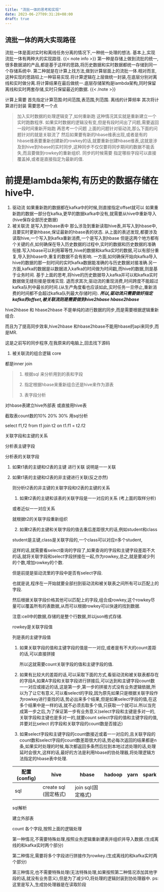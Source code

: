 ```yaml
---
title: "流批一体的思考和实现"
date: 2023-06-27T09:31:28+08:00
draft: true
---
```


## 流批一体的两大实现路径
流批一体是面对实时和离线任务分离的情况下,一种统一处理的想法.
基本上,实现流批一体有两种大的实现路径.
{{< note info >}}
第一种是存储上做到流批的统一,很多数据湖的产品,都是基于这样的思路,将历史数据和实时数据都统一存储到同一个存储系统中.
第二种就是在计算上找方法,做到计算层面上的流批一体.相对而言,这种实现的思路较上一种容易实现.将计算逻辑在上层做统一封装,在底层分别对离线和实时做分离.将计算结果在最后做统一.底层存储架构是lambda架构,同时保留离线和实时两套存储,实时只保留最近的数据.
{{< /note >}}


计算上需要
首先指定计算范围:时间范围,表范围,列范围. 离线的计算频率
其次将计算进行封装
需要思考一个点
> 加入实时数据的处理逻辑变了,如何重新跑 
这种情况其实就是重新建立一个实时跑数程序.
如果实时数据的逻辑没有变,但是有段时间出了问题,需要返回一段时间重新开始跑
> 再思考一个问题
上面的问题针对驱动流,那么下面的问题针对的就是关联流了
然后如果要有新的hbase维表出现,或者是有的hbase维表要重新创建新的rowkey的话,就要重新创建hbase维表,这就是涉及到hive到hbase的实时同步,这种同步不仅仅要将同步期间的数据不能丢失,而且要做到rowkey的重新组织. 同步的时候需要 指定哪些字段可以直接覆盖掉,或者是直接指定为最新的值.

前提是lambda架构,有历史的数据存储在hive中.
====




1. 驱动流 
如果重新跑的数据都在kafka中的时候,则直接指定offset就可以
如果重新跑的数据一部分在kafka,更早的数据kafka中没有,就需要从hive中重新导入(hive保存全部历史数据)
1. 被关联流 
是写入到hbase表中
那么涉及到重新读取hive表,并写入到hbase中,且要实时更新hbase,保证最新的hbase表的状态.
从上面的表述发现,都要涉及读取hive,一个写入到kafka重新消费,一个是写入到hbase
但是这两个地方都有个关键的点,如何确保在导入历史数据的过程中,实时的数据和历史数据的准确衔接.写入hbase可以利用幂等性,hive的数据和kafka实时的数据,可以有部分重复,导入到hbase中,重复的数据不会有影响. 
一方面,如何确保开始向kafka导入hive的数据的那一刻时间的实时kafka数据能准确的与历史数据对接准确.另一方面,kafka的数据是以数据进入kafka的时间做为时间戳,而hive的数据,则是基于业务时间.
基于上面的思考,将hive的历史数据导入kafka并可以和kafka实时数据做无缝衔接是很难实现.
退而求其次,驱动流的重现消费,时间跨度不能超过kafka队列中最长的时间.(从生产角度看也应该如此,实时任务一旦停止,重新消费的时间都不会超过kafka队列最大存储时间).
***所以,驱动流只需要做好指定kafka的offset,被关联流则是需要做到hive2hbase hbase2hbase***

hive2hbase 和 hbase2hbase 不是单纯的进行数据的同步,而是需要根据逻辑重新组合.

而且为了提高同步效率,hive2hbase 和hbase2hbase不能用hbase的api来同步,而是MR.

这是之前写的同步程序,在我原来的电脑上,回去找下源码

1. 被关联流的组合逻辑 core 

都是inner join

> 1) 根据sql 来分析用到的表和字段
> 
> 
> 2) 指定根据hbase来重新组合还是hive来作为源表
> 
> 3) 表字段分析
> 

对hbase表建立hive外部表 或直接用hive表

截取表count数的10% 20% 30% 用sql分析

select f1,f2 from t1 join t2 on t1.f1 = t2.f2

关联字段和主键的关系

分析表主键字段

分析表的关联字段

1. 如果t1表的主键和t2表的主键 进行关联 说明是一一关联
2. 如果t1表的主键和t2表的非主键进行关联(反之亦然)
    
    则分析t2表的非主键的关联字段和t2表的主键的关系
    
    1) 如果t2表的主键和该表的关联字段是一一对应的关系 (考上面的取样分析)
    
    或者近似一一对应关系
    
    就根据t2的关联字段重新组织
    
    2) 如果t2表的主键和关联字段的值去重后差距很大的话,例如student和class
    
    student是主键,class是关联字段的,一个class可以对应n多个student,
    
    这样的话,就需要看select查询的字段了,如果查询的字段和主键字段差距不大的话,就将关联字段和select字段拼接在一起,作为rowkey,总之,就是要减少列的个数,增加rowkey的个数.
    
    但是前提是驱动流里的字段中是否有select字段.
    
    也就是说,程序在一开始就要全部扫到驱动流和被关联表之间所有可以匹配上的字段.
    
    然后根据关联字段价格其他可以匹配上的字段,组合成rowkey,这个rowkey尽量可以覆盖所有的表数据,从而可以根据rowkey可以快速的找到数据.
    
    注意:cell中的数据,存储的是整个行数据,并以json格式存储.
    
    rowkey是关联字段值
    
    列是表的主键字段值
    
    1. 如果关联字段的值和主键字段的值是一一对应,或者是有不大的count差距的话,可以直接拼接
        
        所以这就需要count关联字段的值和主键字段的值.
        
    2. 如果有比较大的差距的话,可以采取下面的方式,看驱动流和被关联表都存在的字段A,如果A字段和关联字段进行拼接后,可以达到和主键字段count数一一对应或接近的话,这是第一步,第一步的拼接方式没有业务逻辑依据,所以为了让它有意义,可以看select的字段,因为原先如果只是根据关联字段作为rowkey进行查找的话,势必出来多个结果,但是如果select字段的值,在这多个结果中是一样的话,就不必须去取多个值,只获取一个就可以.所以当完成第一步之后,为了保证第一步有业务意义(select字段和主键是多对一的,关联字段和主键也是多对一的,就要count select字段的值和主键字段的值,并要对比select 的字段和关联字段的count数是否接近)
    3. 如果select字段和主键字段的count数接近或着一一对应的,且关联字段的count数和select字段的count数差距很大的话,势必每次返回的结果都是n条,如果实时处理的时候,每次都返回多条然后拉到本地过滤处理的话,处理延时会很大,这样的话,最好的方法是利用hbase的协处理器,将处理逻辑方法指定的hbase表中处理.
    
    | 配置(config) | hive | hbase | hadoop | yarn | spark |
    | --- | --- | --- | --- | --- | --- |
    | sql | create sql (固定格式) | join sql(固定格式) 
    
    sql解析
    
    建立外部表
    
    count 各个字段,按照上面的逻辑处理
    
    第一种情况,不需要特殊处理,按照业务逻辑重新建表并组织并导入数据.(生成离线的和kafka实时两个部分)
    
    第二种情况,需要将多个字段进行拼接作为rowkey.(生成离线的和kafka实时两个部分)
    
    第三种情况,也不需要特殊处理(无法特殊处理,如果按照第二种情况添加其他字段的话,就没有业务意义),但是为了减少IO,将处理的逻辑封装到协处理器中. ps:  这里是写入,生成协处理器是在读取阶段